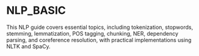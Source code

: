 # NLP_BASIC
This NLP guide covers essential topics, including tokenization, stopwords, stemming, lemmatization, POS tagging, chunking, NER, dependency parsing, and coreference resolution, with practical implementations using NLTK and SpaCy.
